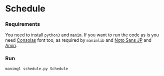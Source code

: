 # Schedule



### Requirements

You need to install `python3` and [`manim`](https://github.com/3b1b/manim).
If you want to run the code as is you need
[Consolas](https://learn.microsoft.com/en-US/typography/font-list/consolas) font too, as required by `manimlib` and
[Noto Sans JP](https://fonts.google.com/noto/specimen/Noto+Sans+JP) and
[Amiri](https://fonts.google.com/noto/specimen/Amiri).



### Run

`manimgl schedule.py Schedule`
